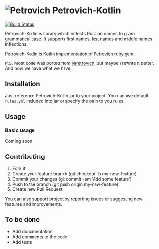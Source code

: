 ![Petrovich](petrovich.png) Petrovich-Kotlin
==========
[![Build Status](https://travis-ci.com/mylog00/petrovich-kotlin.svg?branch=master)](https://travis-ci.com/mylog00/petrovich-kotlin)

Petrovich-Kotlin is library which inflects Russian names to given grammatical case. It supports first names, last names and middle names inflections.

Petrovich-Kotlin is Kotlin implementation of [Petrovich](https://github.com/petrovich/petrovich-ruby) ruby gem.

P.S. Most code was ported from [NPetrovich](https://github.com/petrovich/petrovich-net).
But maybe I rewrite it better. And now we have what we have.

## Installation

Just reference Petrovich-Kotlin jar to your project.
You can use default `rules.yml` included into jar or specify the path to you rules.

## Usage

### Basic usage
Coming soon

## Contributing

1. Fork it
2. Create your feature branch (git checkout -b my-new-feature)
3. Commit your changes (git commit -am 'Add some feature')
4. Push to the branch (git push origin my-new-feature)
5. Create new Pull Request

You can also support project by reporting issues or suggesting new features and improvements.

## To be done

* Add documentation
* Add comments to the code
* Add tests
